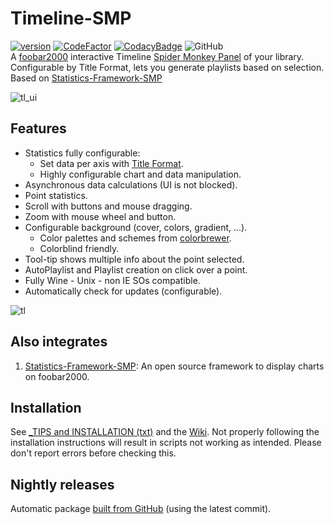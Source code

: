 # Timeline-SMP
[![version][version_badge]][changelog]
[![CodeFactor][codefactor_badge]](https://www.codefactor.io/repository/github/regorxxx/Timeline-SMP/overview/main)
[![CodacyBadge][codacy_badge]](https://www.codacy.com/gh/regorxxx/Timeline-SMP/dashboard?utm_source=github.com&amp;utm_medium=referral&amp;utm_content=regorxxx/Timeline-SMP&amp;utm_campaign=Badge_Grade)
![GitHub](https://img.shields.io/github/license/regorxxx/Timeline-SMP)  
A [foobar2000](https://www.foobar2000.org/) interactive Timeline 
[Spider Monkey Panel](https://theqwertiest.github.io/foo_spider_monkey_panel/) of your library. 
Configurable by Title Format, lets you generate playlists based on selection. Based on [Statistics-Framework-SMP](https://regorxxx.github.io/foobar2000-Framework-SMP.github.io/scripts/statistics-framework-smp/)

![tl_ui](https://github.com/regorxxx/Timeline-SMP/assets/83307074/aad0ffe8-578d-4b97-8ef5-a393a5cb5057)

## Features
- Statistics fully configurable:
	- Set data per axis with [Title Format](https://wiki.hydrogenaud.io/index.php?title=Foobar2000:Title_Formatting_Reference).
	- Highly configurable chart and data manipulation.
- Asynchronous data calculations (UI is not blocked).
- Point statistics.
- Scroll with buttons and mouse dragging.
- Zoom with mouse wheel and button.
- Configurable background (cover, colors, gradient, ...).
	- Color palettes and schemes from [colorbrewer](https://colorbrewer2.org).
	- Colorblind friendly.
- Tool-tip shows multiple info about the point selected.
- AutoPlaylist and Playlist creation on click over a point.
- Fully Wine - Unix - non IE SOs compatible.
- Automatically check for updates (configurable).

![tl](https://github.com/regorxxx/Timeline-SMP/assets/83307074/f7c3f202-9462-4726-a6f8-50c4710495c7)

## Also integrates
 1. [Statistics-Framework-SMP](https://github.com/regorxxx/Statistics-Framework-SMP): An open source framework to display charts on foobar2000.

## Installation
See [_TIPS and INSTALLATION (txt)](https://github.com/regorxxx/Timeline-SMP/blob/main/_TIPS%20and%20INSTALLATION.txt) and the [Wiki](https://github.com/regorxxx/Timeline-SMP/wiki/Installation).
Not properly following the installation instructions will result in scripts not working as intended. Please don't report errors before checking this.

## Nightly releases
Automatic package [built from GitHub](https://nightly.link/regorxxx/Timeline-SMP/workflows/build/main/file.zip) (using the latest commit).

[changelog]: CHANGELOG.md
[version_badge]: https://img.shields.io/github/release/regorxxx/Timeline-SMP.svg
[codacy_badge]: https://api.codacy.com/project/badge/Grade/e04be28637dd40d99fae7bd92f740677
[codefactor_badge]: https://www.codefactor.io/repository/github/regorxxx/Timeline-SMP/badge/main
